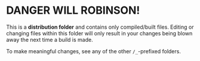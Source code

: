 # DANGER WILL ROBINSON!

This is a **distribution folder** and contains only compiled/built files. Editing or changing files within this folder will only result in your changes being blown away the next time a build is made.

To make meaningful changes, see any of the other `/_`-prefixed folders.
